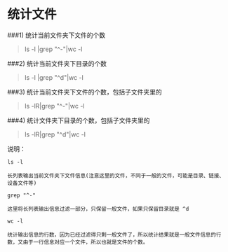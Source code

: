 # 统计文件


###1) 统计当前文件夹下文件的个数
>ls -l |grep "^-"|wc -l

###2) 统计当前文件夹下目录的个数
>ls -l |grep "^d"|wc -l


###3) 统计当前文件夹下文件的个数，包括子文件夹里的
>ls -lR|grep "^-"|wc -l

###4) 统计文件夹下目录的个数，包括子文件夹里的
>ls -lR|grep "^d"|wc -l


说明：

	ls -l 

	长列表输出当前文件夹下文件信息(注意这里的文件，不同于一般的文件，可能是目录、链接、设备文件等)
	
	grep "^-" 
	
	这里将长列表输出信息过滤一部分，只保留一般文件，如果只保留目录就是 ^d
	
	wc -l 
	
	统计输出信息的行数，因为已经过滤得只剩一般文件了，所以统计结果就是一般文件信息的行数，又由于一行信息对应一个文件，所以也就是文件的个数。

<!--
create time: 2018-02-02 23:37:33
Author: Alfred

This file is created by Marboo<http://marboo.io> template file $MARBOO_HOME/.media/starts/default.md
本文件由 Marboo<http://marboo.io> 模板文件 $MARBOO_HOME/.media/starts/default.md 创建
-->


